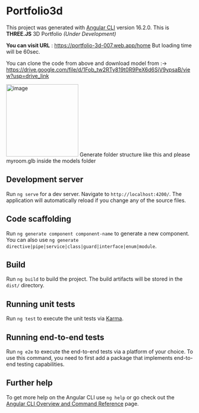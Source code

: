 # Portfolio3d

This project was generated with [Angular CLI](https://github.com/angular/angular-cli) version 16.2.0.
This is **THREE.JS**  3D Portfolio 
_(Under Development)_

**You can visit URL** : https://portfolio-3d-007.web.app/home
But loading time will be 60sec. 

You can clone the code from above and download model from :->
https://drive.google.com/file/d/1Fob_tw2RTy819t0R9PeX6d6SjV9ypsaB/view?usp=drive_link

<img width="194" alt="image" src="https://github.com/user-attachments/assets/11a72433-cfc8-4595-918e-eeb506292dcc" />
Generate folder structure like this and please myroom.glb inside the models folder

## Development server

Run `ng serve` for a dev server. Navigate to `http://localhost:4200/`. The application will automatically reload if you change any of the source files.

## Code scaffolding

Run `ng generate component component-name` to generate a new component. You can also use `ng generate directive|pipe|service|class|guard|interface|enum|module`.

## Build

Run `ng build` to build the project. The build artifacts will be stored in the `dist/` directory.

## Running unit tests

Run `ng test` to execute the unit tests via [Karma](https://karma-runner.github.io).

## Running end-to-end tests

Run `ng e2e` to execute the end-to-end tests via a platform of your choice. To use this command, you need to first add a package that implements end-to-end testing capabilities.

## Further help

To get more help on the Angular CLI use `ng help` or go check out the [Angular CLI Overview and Command Reference](https://angular.io/cli) page.
